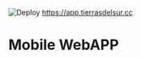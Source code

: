 ![Deploy](https://github.com/tierrasdelsur/mobile-app/workflows/Deploy/badge.svg) https://app.tierrasdelsur.cc

# Mobile WebAPP
